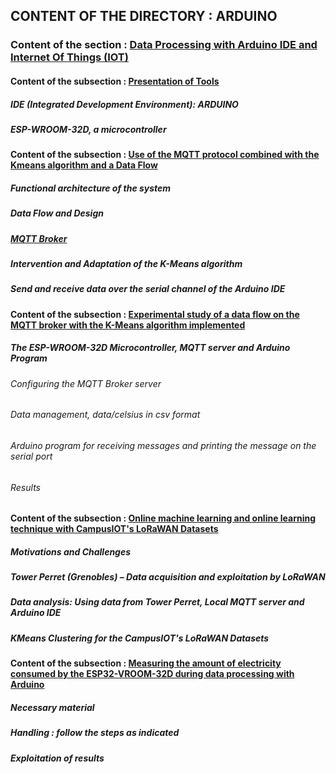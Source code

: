 ## CONTENT OF THE DIRECTORY : ARDUINO

### Content of the section : [Data Processing with Arduino IDE and Internet Of Things (IOT)](https://github.com/madou-sow/OnlineML_ESP32/blob/main/ARDUINO/Data-processing-with-Arduino-IDE-and-IOT/README.md)
#### Content of the subsection : [Presentation of Tools](https://github.com/madou-sow/OnlineML_ESP32/blob/main/ARDUINO/Data-processing-with-Arduino-IDE-and-IOT/ARDUINO-ESP32WROOM32D/README.md)
##### IDE (Integrated Development Environment): ARDUINO
##### ESP-WROOM-32D, a microcontroller

#### Content of the subsection : [Use of the MQTT protocol combined with the Kmeans algorithm and a Data Flow](https://github.com/madou-sow/OnlineML_ESP32/blob/main/ARDUINO/Data-processing-with-Arduino-IDE-and-IOT/MQTT-KMEANS-DATAFLOW/README.md)
##### Functional architecture of the system
##### Data Flow and Design
##### [MQTT Broker](https://github.com/madou-sow/OnlineML_ESP32/blob/main/ARDUINO/Data-processing-with-Arduino-IDE-and-IOT/MQTT-PRINCIPLE/README.md)
##### Intervention and Adaptation of the K-Means algorithm
##### Send and receive data over the serial channel of the Arduino IDE

#### Content of the subsection : [Experimental study of a data flow on the MQTT broker with the K-Means algorithm implemented](https://github.com/madou-sow/OnlineML_ESP32/blob/main/ARDUINO/Data-processing-with-Arduino-IDE-and-IOT/EXPERIMENTATION/README.md)
##### The ESP-WROOM-32D Microcontroller, MQTT server and Arduino Program
###### Configuring the MQTT Broker server
###### Data management, data/celsius in csv format
###### Arduino program for receiving messages and printing the message on the serial port
###### Results

#### Content of the subsection : [Online machine learning and online learning technique with CampusIOT's LoRaWAN Datasets](https://github.com/madou-sow/OnlineML_ESP32/blob/main/ARDUINO/Data-processing-with-Arduino-IDE-and-IOT/ONLINE-MACHINE-LEARNING-AND-ONLINE-TECHNIQUE-WITH-REAL-DATA/README.md)
##### Motivations and Challenges
##### Tower Perret (Grenobles) – Data acquisition and exploitation by LoRaWAN
##### Data analysis: Using data from Tower Perret, Local MQTT server and Arduino IDE
##### KMeans Clustering for the CampusIOT's LoRaWAN Datasets

#### Content of the subsection : [Measuring the amount of electricity consumed by the ESP32-VROOM-32D during data processing with Arduino](https://github.com/madou-sow/OnlineML_ESP32/blob/main/ARDUINO/Data-processing-with-Arduino-IDE-and-IOT/MEASURE-THE-AMOUNT-OF-ELECTRICITY-CONSUMED/README.md)
##### Necessary material
##### Handling : follow the steps as indicated
##### Exploitation of results
